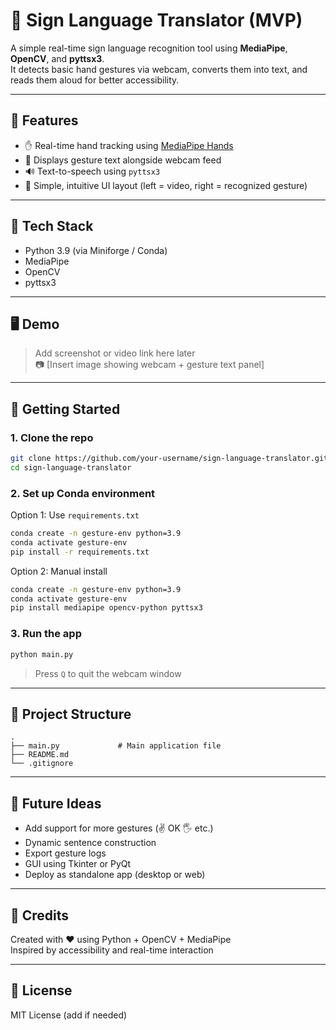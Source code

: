 # 🤟 Sign Language Translator (MVP)

A simple real-time sign language recognition tool using **MediaPipe**, **OpenCV**, and **pyttsx3**.  
It detects basic hand gestures via webcam, converts them into text, and reads them aloud for better accessibility.

---

## 🧠 Features

- ✋ Real-time hand tracking using [MediaPipe Hands](https://developers.google.com/mediapipe)
- 📝 Displays gesture text alongside webcam feed
- 🔊 Text-to-speech using `pyttsx3`
- 🎯 Simple, intuitive UI layout (left = video, right = recognized gesture)

---

## 🧰 Tech Stack

- Python 3.9 (via Miniforge / Conda)
- MediaPipe
- OpenCV
- pyttsx3

---

## 🖥️ Demo

> Add screenshot or video link here later  
> 📷 [Insert image showing webcam + gesture text panel]

---

## 🚀 Getting Started

### 1. Clone the repo

```bash
git clone https://github.com/your-username/sign-language-translator.git
cd sign-language-translator
```

### 2. Set up Conda environment

Option 1: Use `requirements.txt`

```bash
conda create -n gesture-env python=3.9
conda activate gesture-env
pip install -r requirements.txt
```

Option 2: Manual install

```bash
conda create -n gesture-env python=3.9
conda activate gesture-env
pip install mediapipe opencv-python pyttsx3
```

### 3. Run the app

```bash
python main.py
```

> Press `Q` to quit the webcam window

---

## 📁 Project Structure

```
.
├── main.py             # Main application file
├── README.md
└── .gitignore
```

---

## 📌 Future Ideas

- Add support for more gestures (✌️ OK 🖐️ etc.)
- Dynamic sentence construction
- Export gesture logs
- GUI using Tkinter or PyQt
- Deploy as standalone app (desktop or web)

---

## 🙌 Credits

Created with ❤️ using Python + OpenCV + MediaPipe  
Inspired by accessibility and real-time interaction

---

## 📄 License

MIT License (add if needed)

